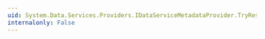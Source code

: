 ```yaml
---
uid: System.Data.Services.Providers.IDataServiceMetadataProvider.TryResolveResourceSet(System.String,System.Data.Services.Providers.ResourceSet@)
internalonly: False
---
```

